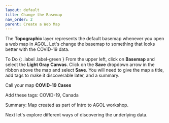 ```yaml
---
layout: default
title: Change the Basemap
nav_order: 2
parent: Create a Web Map
---
```


The **Topographic** layer represents the default basemap whenever you open a web map in AGOL. Let's change the basemap to something that looks better with the COVID-19 data.

To Do 
{: .label .label-green }
From the upper left, click on **Basemap** and select the **Light Gray Canvas**.
Click on the **Save** dropdown arrow in the ribbon above the map and select **Save**.
You will need to give the map a title, add tags to make it discoverable later, and a summary.

Call your map **COVID-19 Cases**

Add these tags: COVID-19, Canada

Summary: Map created as part of Intro to AGOL workshop.

Next let's explore different ways of discovering the underlying data.

